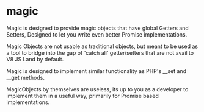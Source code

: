 # magic
Magic is designed to provide magic objects that have global Getters and Setters, Designed to let you write even better Promise implementations.

Magic Objects are not usable as traditional objects, but meant to be used as a tool to bridge into the gap of 'catch all' getter/setters that are not avail to V8 JS Land by default.

Magic is designed to implement similar functionality as PHP's __set and __get methods.

MagicObjects by themselves are useless, its up to you as a developer to implement them in a useful way, primarily for Promise based implementations.
